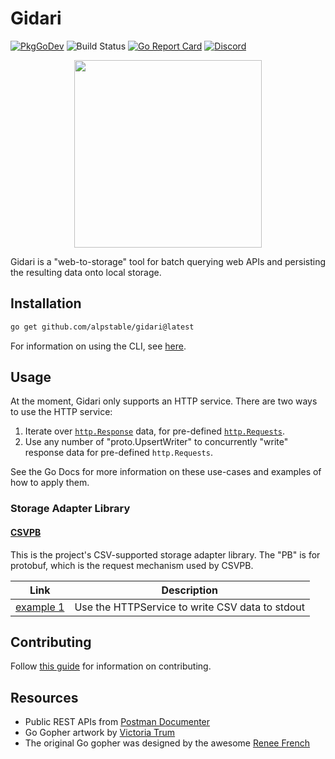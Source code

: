 # Gidari

[![PkgGoDev](https://img.shields.io/badge/go.dev-docs-007d9c?logo=go&logoColor=white)](https://pkg.go.dev/github.com/alpstable/gidari)
![Build Status](https://github.com/alpstable/gidari/actions/workflows/ci.yml/badge.svg)
[![Go Report Card](https://goreportcard.com/badge/github.com/alpstable/gidari)](https://goreportcard.com/report/github.com/alpstable/gidari)
[![Discord](https://img.shields.io/discord/987810353767403550)](https://discord.gg/3jGYQz74s7)

<p align="center"><img src="https://raw.githubusercontent.com/alpstable/gidari/main/etc/assets/gidari-gopher.png" width="300"></p>

Gidari is a "web-to-storage" tool for batch querying web APIs and persisting the resulting data onto local storage.

## Installation

```sh
go get github.com/alpstable/gidari@latest
```

For information on using the CLI, see [here](https://github.com/alpstable/gidari-cli).

## Usage

At the moment, Gidari only supports an HTTP service. There are two ways to use the HTTP service:

1. Iterate over [`http.Response`](https://pkg.go.dev/net/http#Response) data, for pre-defined [`http.Requests`](https://pkg.go.dev/net/http#Request).
2. Use any number of "proto.UpsertWriter" to concurrently "write" response data for pre-defined `http.Requests`.

See the Go Docs for more information on these use-cases and examples of how to apply them.

### Storage Adapter Library

#### [CSVPB](https://github.com/alpstable/csvpb)

This is the project's CSV-supported storage adapter library. The "PB" is for protobuf, which is the request mechanism used by CSVPB.

| Link                                | Description                                      |
|-------------------------------------|--------------------------------------------------|
| [example 1](examples/csvpb/main.go) | Use the HTTPService to write CSV data to stdout  |

## Contributing

Follow [this guide](docs/CONTRIBUTING.md) for information on contributing.

## Resources

- Public REST APIs from [Postman Documenter](https://documenter.getpostman.com/view/8854915/Szf7znEe)
- Go Gopher artwork by [Victoria Trum](https://www.fiverr.com/victoria_trum?source=order_page_user_message_link)
- The original Go gopher was designed by the awesome [Renee French](http://reneefrench.blogspot.com/)
